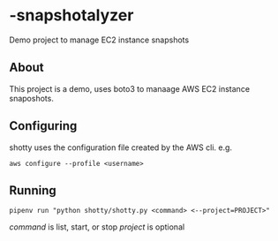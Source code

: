 # -snapshotalyzer

Demo project to manage EC2 instance snapshots

## About

This project is a demo, uses boto3 to manaage AWS EC2 instance snaposhots.

## Configuring

shotty uses the configuration file created by the AWS cli. e.g.

`aws configure --profile <username>`

## Running

`pipenv run "python shotty/shotty.py <command>
<--project=PROJECT>"`

*command* is list, start, or stop
*project* is optional
